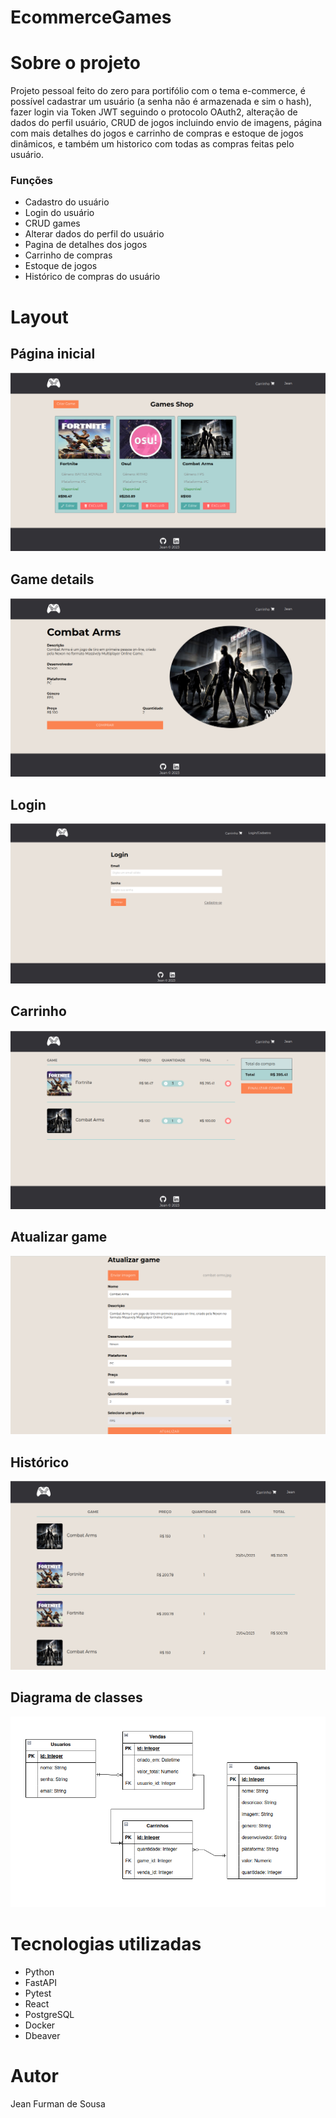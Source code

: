 # EcommerceGames

# Sobre o projeto

Projeto pessoal feito do zero para portifólio com o tema e-commerce, é possível cadastrar um usuário (a senha não é armazenada e sim o hash), fazer login via Token JWT seguindo o protocolo OAuth2, alteração de dados do perfil usuário, CRUD de jogos incluindo envio de imagens, página com mais detalhes do jogos e carrinho de compras e estoque de jogos dinâmicos, e também um historico com todas as compras feitas pelo usuário.

### Funções
<ul>
  <li>Cadastro do usuário</li>
  <li>Login do usuário</li>
  <li>CRUD games</li>
  <li>Alterar dados do perfil do usuário</li>
  <li>Pagina de detalhes dos jogos</li>
  <li>Carrinho de compras</li>
  <li>Estoque de jogos</li>
  <li>Histórico de compras do usuário</li>
</ul>

# Layout
## Página inicial
<p>
  <img src='https://github.com/JeanFurman/EcommerceGames/blob/master/assets/tela_principal.png'>
</p>

## Game details
<p>
  <img src='https://github.com/JeanFurman/EcommerceGames/blob/master/assets/tela_details.png'>
</p>

## Login
<p>
  <img src='https://github.com/JeanFurman/EcommerceGames/blob/master/assets/tela_login.png'>
</p>

## Carrinho
<p>
  <img src='https://github.com/JeanFurman/EcommerceGames/blob/master/assets/carrinho.png'>
</p>

## Atualizar game
<p>
  <img src='https://github.com/JeanFurman/EcommerceGames/blob/master/assets/tela_atualizar_game.png'>
</p>

## Histórico
<p>
  <img src='https://github.com/JeanFurman/EcommerceGames/blob/master/assets/tela_historico.png'>
</p>

## Diagrama de classes
<p>
  <img src='https://github.com/JeanFurman/EcommerceGames/blob/master/assets/diagrama.png'>
</p>

# Tecnologias utilizadas
<ul>
  <li>Python</li>
  <li>FastAPI</li>
  <li>Pytest</li>
  <li>React</li>
  <li>PostgreSQL</li>
  <li>Docker</li>
  <li>Dbeaver</li>
</ul>

# Autor
Jean Furman de Sousa
